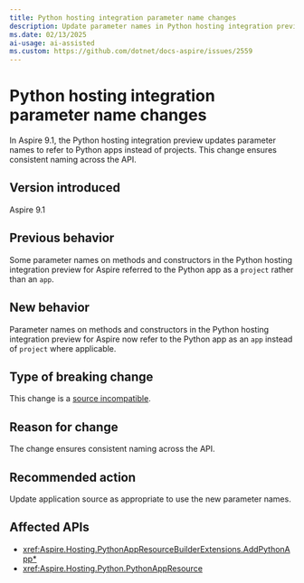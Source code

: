 ```yaml
---
title: Python hosting integration parameter name changes
description: Update parameter names in Python hosting integration preview for Aspire to refer to apps instead of projects.
ms.date: 02/13/2025
ai-usage: ai-assisted
ms.custom: https://github.com/dotnet/docs-aspire/issues/2559
---
```


# Python hosting integration parameter name changes

In Aspire 9.1, the Python hosting integration preview updates parameter names to refer to Python apps instead of projects. This change ensures consistent naming across the API.

## Version introduced

Aspire 9.1

## Previous behavior

Some parameter names on methods and constructors in the Python hosting integration preview for Aspire referred to the Python app as a `project` rather than an `app`.

## New behavior

Parameter names on methods and constructors in the Python hosting integration preview for Aspire now refer to the Python app as an `app` instead of `project` where applicable.

## Type of breaking change

This change is a [source incompatible](../categories.md#source-compatibility).

## Reason for change

The change ensures consistent naming across the API.

## Recommended action

Update application source as appropriate to use the new parameter names.

## Affected APIs

- <xref:Aspire.Hosting.PythonAppResourceBuilderExtensions.AddPythonApp*>
- <xref:Aspire.Hosting.Python.PythonAppResource>
